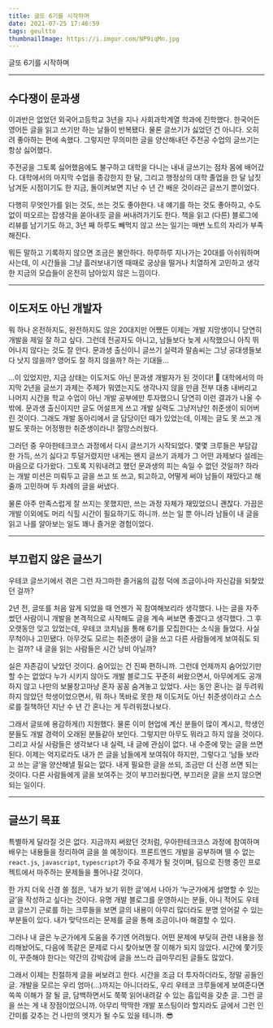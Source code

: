 ```yaml
---
title: 글또 6기를 시작하며
date: 2021-07-25 17:46:59
tags: geultto
thumbnailImage: https://i.imgur.com/NP9iqMn.jpg
---
```


글또 6기를 시작하며

<!-- more -->

---

## 수다쟁이 문과생

이과반은 없었던 외국어고등학교 3년을 지나 사회과학계열 학과에 진학했다. 한국어든 영어든 글을 읽고 쓰기만 하는 날들이 반복됐다. 물론 글쓰기가 싫었던 건 아니다. 오히려 좋아하는 편에 속했다. 그렇지만 무의미한 글을 양산해내던 주전공 수업의 글쓰기는 항상 싫어했다.

주전공을 그토록 싫어했음에도 불구하고 대학을 다니는 내내 글쓰기는 점차 몸에 배어갔다. 대학에서의 마지막 수업을 종강한지 한 달, 그리고 행정상의 대학 졸업을 한 달 남짓 남겨둔 시점이기도 한 지금, 돌이켜보면 지난 수 년 간 배운 것이라곤 글쓰기 뿐이었다.

다행히 무엇인가를 읽는 것도, 쓰는 것도 좋아한다. 내 얘기를 하는 것도 좋아하고, 수도 없이 떠오르는 잡생각을 쏟아내듯 글을 써내려가기도 한다. 책을 읽고 (다른) 블로그에 리뷰를 남기기도 하고, 3년 째 하루도 빼먹지 않고 쓰는 일기는 매번 노트의 자리가 부족해진다.

뭐든 말하고 기록하지 않으면 조금은 불안하다. 하루하루 지나가는 20대를 아쉬워하며 사는데, 이 시간들을 그냥 흘러보내기엔 때때로 궁상을 떨거나 치열하게 고민하고 생각한 지금의 모습들이 온전히 남아있지 않은 느낌이다.

---

## 이도저도 아닌 개발자

뭐 하나 온전하지도, 완전하지도 않은 20대지만 어쨌든 이제는 개발 지망생이니 당연히 개발을 제일 잘 하고 싶다. 그런데 전공자도 아니고, 남들보다 늦게 시작했으니 아직 뛰어나지 않다는 것도 잘 안다. 문과생 출신이니 글쓰기 실력과 말솜씨는 그냥 공대생들보다 낫지 않을까? 영어도 잘 하지 않을까? 하는 기대들…

…이 있었지만, 지금 상태는 이도저도 아닌 문과생 개발자가 된 것이다! 🤗 대학에서의 마지막 2년을 글쓰기 과제는 주제가 뭐였는지도 생각나지 않을 만큼 전부 대충 내버리고 나머지 시간을 학교 수업이 아닌 개발 공부에만 투자했으니 당연히 이런 결과가 나올 수밖에. 문과생 출신이지만 글도 어설프게 쓰고 개발 실력도 그냥저냥인 취준생이 되어버린 것이다. 그래도 개발 동아리에서 글 담당이던 때가 있었는데, 이제는 글도 못 쓰고 개발도 못하는 어정쩡한 취준생이라니! 절망스러웠다.

그러던 중 우아한테크코스 과정에서 다시 글쓰기가 시작되었다. 몇몇 크루들은 부담감 한 가득, 쓰기 싫다고 투덜거렸지만 내게는 왠지 글쓰기 과제가 그 어떤 과제보다 설레는 마음으로 다가왔다. 그토록 지워내려고 했던 문과생의 피는 속일 수 없던 것일까? 하라는 개발 미션은 미뤄두고 글을 쓰고 또 쓰고, 퇴고하고, 어떻게 써야 남들이 재밌다고 해줄까 고민하며 두 차례의 글을 써냈다.

물론 아주 만족스럽게 잘 쓰지는 못했지만, 쓰는 과정 자체가 재밌었으니 괜찮다. 가끔은 개발 이외에도 머리 식힐 시간이 필요하기도 하니까. 쓰는 일 뿐 아니라 남들이 내 글을 읽고 나를 알아보는 일도 꽤나 즐거운 경험이었다.

---

## 부끄럽지 않은 글쓰기

우테코 글쓰기에서 겪은 그런 자그마한 즐거움의 감정 덕에 조금이나마 자신감을 되찾았던 걸까?

2년 전, 글또를 처음 알게 되었을 때 언젠가 꼭 참여해보리라 생각했다. 나는 글을 자주 썼던 사람이니 개발을 본격적으로 시작해도 글을 계속 써보면 좋겠다고 생각했다. 그 후 오랫동안 잊고 있었는데, 우테코 코치님을 통해 6기를 모집한다는 소식을 들었다. 사실 무척이나 고민됐다. 아무것도 모르는 취준생이 글을 쓰고 다른 사람들에게 보여줘도 되는 걸까? 내 글을 읽는 사람들은 시간 낭비 아닐까?

실은 자존감이 낮았던 것이다. 숨어있는 건 진짜 편하니까. 그런데 언제까지 숨어있기만 할 수는 없었다 누가 시키지 않아도 개발 블로그도 꾸준히 써왔으면서, 아무에게도 공개하지 않고 나만의 보물창고마냥 혼자 꽁꽁 숨겨놓고 있었다. 사는 동안 혼나는 걸 두려워하지 않았던 학생이었으면서, 뭐 하나 똑바로 못한 채 이도저도 아닌 취준생이라고 스스로를 질책하던 지난 수 년 간 혼나는 게 두려워졌나보다.

그래서 글또에 용감하게(!) 지원했다. 물론 이미 현업에 계신 분들이 많이 계시고, 학생인 분들도 개발 경력이 오래된 분들같아 보인다. 그렇지만 아무도 뭐라고 하지 않을 것이다. 그리고 사실 사람들은 생각보다 내 실력, 내 글에 관심이 없다. 내 수준에 맞는 글을 쓰면 된다. 이제는 억지로라도 내가 쓴 글을 남들에게 보여줘야 하지만, 그렇다고 ‘남들 보라고 쓰는 글’을 양산해낼 필요는 없다. 내게 필요한 글을 쓰되, 조금만 더 신경 쓰면 되는 것이다. 다른 사람들에게 글을 보여주는 것이 부끄러웠다면, 부끄러운 글을 쓰지 않으면 되는 일이다.

---

## 글쓰기 목표

특별하게 달라질 것은 없다. 지금까지 써왔던 것처럼, 우아한테크코스 과정에 참여하며 배우는 내용들을 정리하여 글을 쓸 예정이다. 프론트엔드 개발을 공부하며 뗄 수 없는 `react.js`, `javascript`, `typescript`가 주요 주제가 될 것이며, 팀으로 진행 중인 프로젝트에서 마주하는 문제들을 풀어나갈 것이다.

한 가지 더욱 신경 쓸 점은, ‘내가 보기 위한 글’에서 나아가 ‘누군가에게 설명할 수 있는 글’을 작성하고 싶다는 것이다. 유명 개발 블로그를 운영하시는 분들, 아니 적어도 우테코 글쓰기 근로를 하는 크루들을 보면 글의 내용이 아무리 많더라도 분명 얻어갈 수 있는 부분들이 있다. 내가 맞닥뜨리는 문제를 글을 통해 조금이나마 해결할 수 있다.

그러나 내 글은 누군가에게 도움을 주기엔 어려웠다. 어떤 문제에 부딪혀 관련 내용을 정리해놨어도, 다음에 똑같은 문제로 다시 찾아보면 잘 이해가 되지 않았다. 시간에 쫓기듯이, 꾸준해야 한다는 약간의 강박감에 글을 쓰느라 급마무리된 글들도 많았다.

그래서 이제는 친절하게 글을 써보려고 한다. 시간을 조금 더 투자하더라도, 정말 공들인 글. 개발을 모르는 우리 엄마(…)까지는 아니더라도, 우리 우테코 크루들에게 보여준다면 쏙쏙 이해가 잘 될 글, 담백하면서도 쭉쭉 읽어내려갈 수 있는 흡입력을 갖춘 글. 그런 글을 쓰는 게 내 장점이었으니까. 아무리 딱딱한 개발 포스팅이라 할지라도 글에서 그런 인간미를 갖추는 건 나만의 엣지가 될 수도 있을 테니까. 😎
